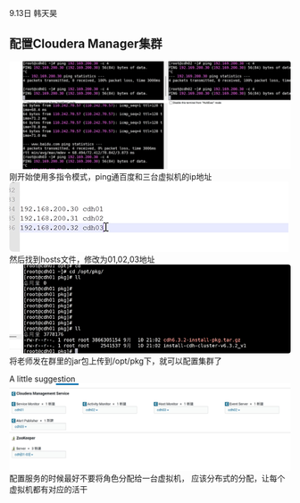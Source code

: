 9.13日 韩天昊
## 配置Cloudera Manager集群
![](img/QQ_1757993767440.png)
刚开始使用多指令模式，ping通百度和三台虚拟机的ip地址
![](img/QQ_1757993837689.png)
然后找到hosts文件，修改为01,02,03地址
![](img/QQ_1757994091516.png)
将老师发在群里的jar包上传到/opt/pkg下，就可以配置集群了

A little suggestion
![](img/QQ_1757994279719.png)
配置服务的时候最好不要将角色分配给一台虚拟机，
应该分布式的分配，让每个虚拟机都有对应的活干
